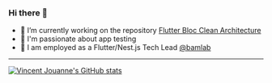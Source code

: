 ### Hi there 👋

- 🔭 I’m currently working on the repository [Flutter Bloc Clean Architecture](https://github.com/VincentJouanne/flutter-bloc-clean-architecture)
- 🧪 I'm passionate about app testing
- 💼 I am employed as a Flutter/Nest.js Tech Lead [@bamlab](https://github.com/bamlab?type=source)

---

[![Vincent Jouanne's GitHub stats](https://github-readme-stats.vercel.app/api?username=VincentJouanne&count_private=true&include_all_commits=true)](https://github.com/VincentJouanne/github-readme-stats)

